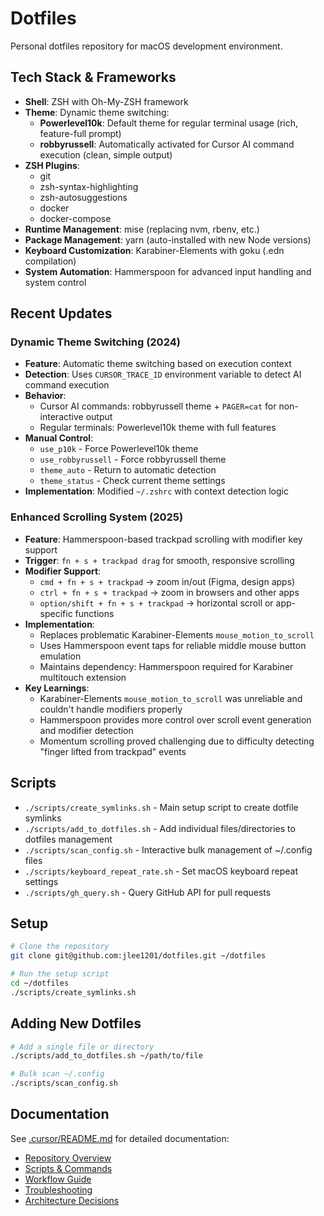 # Dotfiles

Personal dotfiles repository for macOS development environment.

## Tech Stack & Frameworks

- **Shell**: ZSH with Oh-My-ZSH framework
- **Theme**: Dynamic theme switching:
  - **Powerlevel10k**: Default theme for regular terminal usage (rich, feature-full prompt)
  - **robbyrussell**: Automatically activated for Cursor AI command execution (clean, simple output)
- **ZSH Plugins**: 
  - git
  - zsh-syntax-highlighting
  - zsh-autosuggestions
  - docker
  - docker-compose
- **Runtime Management**: mise (replacing nvm, rbenv, etc.)
- **Package Management**: yarn (auto-installed with new Node versions)
- **Keyboard Customization**: Karabiner-Elements with goku (.edn compilation)
- **System Automation**: Hammerspoon for advanced input handling and system control

## Recent Updates

### Dynamic Theme Switching (2024)
- **Feature**: Automatic theme switching based on execution context
- **Detection**: Uses `CURSOR_TRACE_ID` environment variable to detect AI command execution
- **Behavior**:
  - Cursor AI commands: robbyrussell theme + `PAGER=cat` for non-interactive output
  - Regular terminals: Powerlevel10k theme with full features
- **Manual Control**:
  - `use_p10k` - Force Powerlevel10k theme
  - `use_robbyrussell` - Force robbyrussell theme
  - `theme_auto` - Return to automatic detection
  - `theme_status` - Check current theme settings
- **Implementation**: Modified `~/.zshrc` with context detection logic

### Enhanced Scrolling System (2025)
- **Feature**: Hammerspoon-based trackpad scrolling with modifier key support
- **Trigger**: `fn + s + trackpad drag` for smooth, responsive scrolling
- **Modifier Support**:
  - `cmd + fn + s + trackpad` → zoom in/out (Figma, design apps)
  - `ctrl + fn + s + trackpad` → zoom in browsers and other apps
  - `option/shift + fn + s + trackpad` → horizontal scroll or app-specific functions
- **Implementation**: 
  - Replaces problematic Karabiner-Elements `mouse_motion_to_scroll` 
  - Uses Hammerspoon event taps for reliable middle mouse button emulation
  - Maintains dependency: Hammerspoon required for Karabiner multitouch extension
- **Key Learnings**:
  - Karabiner-Elements `mouse_motion_to_scroll` was unreliable and couldn't handle modifiers properly
  - Hammerspoon provides more control over scroll event generation and modifier detection
  - Momentum scrolling proved challenging due to difficulty detecting "finger lifted from trackpad" events

## Scripts

- `./scripts/create_symlinks.sh` - Main setup script to create dotfile symlinks
- `./scripts/add_to_dotfiles.sh` - Add individual files/directories to dotfiles management
- `./scripts/scan_config.sh` - Interactive bulk management of ~/.config files
- `./scripts/keyboard_repeat_rate.sh` - Set macOS keyboard repeat settings
- `./scripts/gh_query.sh` - Query GitHub API for pull requests

## Setup

```bash
# Clone the repository
git clone git@github.com:jlee1201/dotfiles.git ~/dotfiles

# Run the setup script
cd ~/dotfiles
./scripts/create_symlinks.sh
```

## Adding New Dotfiles

```bash
# Add a single file or directory
./scripts/add_to_dotfiles.sh ~/path/to/file

# Bulk scan ~/.config
./scripts/scan_config.sh
```

## Documentation

See [.cursor/README.md](.cursor/README.md) for detailed documentation:
- [Repository Overview](.cursor/repository-overview.mdc)
- [Scripts & Commands](.cursor/scripts-and-commands.mdc)
- [Workflow Guide](.cursor/workflow-guide.mdc)
- [Troubleshooting](.cursor/troubleshooting.mdc)
- [Architecture Decisions](.cursor/architecture-decisions.mdc) 